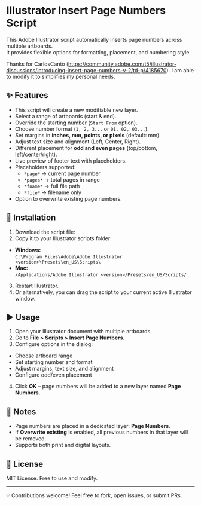 # Illustrator Insert Page Numbers Script

This Adobe Illustrator script automatically inserts page numbers across multiple artboards.  
It provides flexible options for formatting, placement, and numbering style.

Thanks for CarlosCanto (https://community.adobe.com/t5/illustrator-discussions/introducing-insert-page-numbers-v-2/td-p/4185670). I am able to modify it to simplifies my personal needs.

## ✨ Features
- This script will create a new modifiable new layer.
- Select a range of artboards (start & end).
- Override the starting number (`Start From` option).
- Choose number format (`1, 2, 3...` or `01, 02, 03...`).
- Set margins in **inches, mm, points, or pixels** (default: mm).
- Adjust text size and alignment (Left, Center, Right).
- Different placement for **odd and even pages** (top/bottom, left/center/right).
- Live preview of footer text with placeholders.
- Placeholders supported:
  - `*page*` → current page number
  - `*pages*` → total pages in range
  - `*fname*` → full file path
  - `*file*` → filename only
- Option to overwrite existing page numbers.

## 🚀 Installation
1. Download the script file:
2. Copy it to your Illustrator scripts folder:
- **Windows:**  
  `C:\Program Files\Adobe\Adobe Illustrator <version>\Presets\en_US\Scripts\`
- **Mac:**  
  `/Applications/Adobe Illustrator <version>/Presets/en_US/Scripts/`
3. Restart Illustrator.
4. Or alternatively, you can drag the script to your current active Illustrator window.

## ▶️ Usage
1. Open your Illustrator document with multiple artboards.
2. Go to **File > Scripts > Insert Page Numbers**.
3. Configure options in the dialog:
- Choose artboard range
- Set starting number and format
- Adjust margins, text size, and alignment
- Configure odd/even placement
4. Click **OK** – page numbers will be added to a new layer named **Page Numbers**.

## 📌 Notes
- Page numbers are placed in a dedicated layer: **Page Numbers**.
- If **Overwrite existing** is enabled, all previous numbers in that layer will be removed.
- Supports both print and digital layouts.

## 📝 License
MIT License. Free to use and modify.

---

💡 Contributions welcome! Feel free to fork, open issues, or submit PRs.

